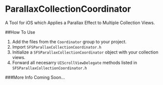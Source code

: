 ParallaxCollectionCoordinator
=============================

A Tool for iOS which Applies a Parallax Effect to Multiple Collection Views.


##How To Use
1. Add the files from the `Coordinator` group to your project.
2. Import `SFSParallaxCollectionCoordinator.h`
3. Initialize a `SFSParallaxCollectionCoordinator` object with your collection views.
4. Forward all necesarry `UIScrollViewDelegate` methods listed in `SFSParallaxCollectionCoordinator.h`

###More Info Coming Soon...
